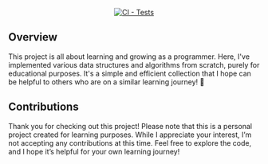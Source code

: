 <div align="center">

  [![CI - Tests](https://github.com/arianahejazyan/data-structures-and-algorithms/actions/workflows/tests.yml/badge.svg)](https://github.com/arianahejazyan/data-structures-and-algorithms/actions/workflows/tests.yml)

</div>

## Overview  
 This project is all about learning and growing as a programmer. Here, I've implemented various data structures and algorithms from scratch, purely for educational purposes. It's a simple and efficient collection that I hope can be helpful to others who are on a similar learning journey! 💖

## Contributions
Thank you for checking out this project! Please note that this is a personal project created for learning purposes. While I appreciate your interest, I’m not accepting any contributions at this time. Feel free to explore the code, and I hope it’s helpful for your own learning journey!